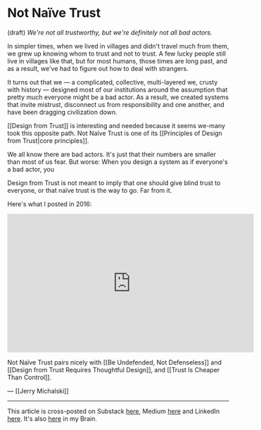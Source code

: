 # Not Naïve Trust
 (draft) 
*We're not all trustworthy, but we're definitely not all bad actors.* 

In simpler times, when we lived in villages and didn't travel much from them, we grew up knowing whom to trust and not to trust. A few lucky people still live in villages like that, but for most humans, those times are long past, and as a result, we've had to figure out how to deal with strangers. 

It turns out that we — a complicated, collective, multi-layered we, crusty with history — designed most of our institutions around the assumption that pretty much everyone might be a bad actor. As a result, we created systems that invite mistrust, disconnect us from responsibility and one another, and have been dragging civilization down. 

[[Design from Trust]] is interesting and needed because it seems we-many took this opposite path. Not Naïve Trust is one of its [[Principles of Design from Trust|core principles]]. 

We all know there are bad actors. It's just that their numbers are smaller than most of us fear. But worse: When you design a system as if everyone's a bad actor, you 

Design from Trust is not meant to imply that one should give blind trust to everyone, or that naïve trust is the way to go. Far from it. 

Here's what I posted in 2016: 

<iframe width="560" height="315" src="https://www.youtube.com/embed/e-2NaSxJPJk?si=JcuYgOr5utvBDc-h" title="YouTube video player" frameborder="0" allow="accelerometer; autoplay; clipboard-write; encrypted-media; gyroscope; picture-in-picture; web-share" referrerpolicy="strict-origin-when-cross-origin" allowfullscreen></iframe>

Not Naïve Trust pairs nicely with [[Be Undefended, Not Defenseless]] and [[Design from Trust Requires Thoughtful Design]], and [[Trust Is Cheaper Than Control]]. 

— [[Jerry Michalski]] 

--- 
This article is cross-posted on Substack [here](), Medium [here]() and LinkedIn [here](). It's also [here]() in my Brain.  
